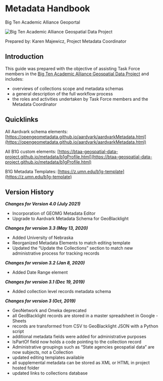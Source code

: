 # Metadata Handbook
Big Ten Academic Alliance Geoportal 


![Big Ten Academic Alliance Geospatial Data Project](https://geo.btaa.org/assets/btaa-logo-e622d081b6b06b467cc6fdf105f8bd4d127734fc25ace50d8178cde95df26d67.jpg)


Prepared by: Karen Majewicz, Project Metadata Coordinator


## Introduction
This guide was prepared with the objective of assisting Task Force members in the [Big Ten Academic Alliance Geospatial Data Project](http://z.umn.edu/btaagdp) and includes:

- overviews of collections scope and metadata schemas
- a general description of the full workflow process
- the roles and activities undertaken by Task Force members and the Metadata Coordinator


## Quicklinks
All Aardvark schema elements: [https://opengeometadata.github.io/aardvark/aardvarkMetadata.html](https://opengeometadata.github.io/aardvark/aardvarkMetadata.html)

All B1G custom elements:  [https://btaa-geospatial-data-project.github.io/metadata/b1gProfile.html](https://btaa-geospatial-data-project.github.io/metadata/b1gProfile.html)

B1G Metadata Templates: [https://z.umn.edu/b1g-template](https://z.umn.edu/b1g-template)

## Version History
**_Changes for Version 4.0 (July 2021)_**
- Incorporation of GEOMG Metadata Editor
- Upgrade to Aardvark Metadata Schema for GeoBlacklight

**_Changes for version 3.3 (May 13, 2020)_**
- Added University of Nebraska
- Reorganized Metadata Elements to match editing template
- Updated the “Update the Collections” section to match new administrative process for tracking records

**_Changes for version 3.2 (Jan 8, 2020)_**
- Added Date Range element

**_Changes for version 3.1 (Dec 19, 2019)_**
- Added collection level records metadata schema

**_Changes for version 3 (Oct, 2019)_**
- GeoNetwork and Omeka deprecated
- all GeoBlacklight records are stored in a master spreadsheet in Google - Sheets
- records are transformed from CSV to GeoBlacklight JSON with a Python script
- additional metadata fields were added for administrative purposes
- IsPartOf field now holds a code pointing to the collection record
- Administrative groupings such as “State agencies geospatial data” are now subjects, not a Collection
- updated editing templates available
- all supplemental metadata can be stored as XML or HTML in project hosted folder
- updated links to collections database 





